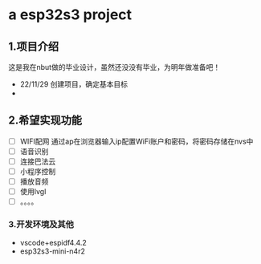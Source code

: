# a esp32s3 project

## 1.项目介绍

这是我在nbut做的毕业设计，虽然还没没有毕业，为明年做准备吧！

- 22/11/29	创建项目，确定基本目标
- 

## 2.希望实现功能

- [ ] WIFI配网	通过ap在浏览器输入ip配置WiFi账户和密码，将密码存储在nvs中
- [ ] 语音识别
- [ ] 连接巴法云
- [ ] 小程序控制
- [ ] 播放音频
- [ ] 使用lvgl
- [ ] 。。。。

### 3.开发环境及其他

- vscode+espidf4.4.2
- esp32s3-mini-n4r2